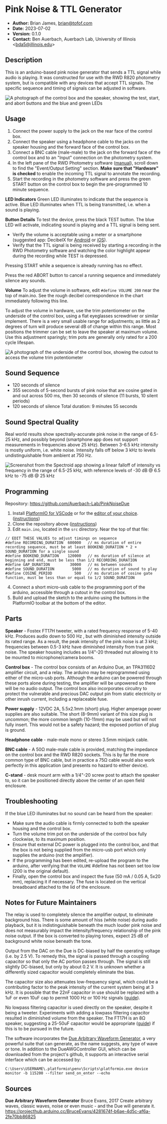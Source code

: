 # Pink Noise & TTL Generator

 - **Author:** Brian James, <brian@tofof.com>
 - **Date:** 2023-07-02
 - **Version:** 0.1.0
 - **Contact:** Ben Auerbach, Auerbach Lab, University of Illinois \<bda5@illinois.edu>


## Description
This is an arduino-based pink noise generator that sends a TTL signal while audio is playing. It was constructed for use with the RWD R820 photometry system, but is compatible with any devices that accept TTL signals. The specific sequence and timing of signals can be adjusted in software. 

![A photograph of the control box and the speaker, showing the test, start, and abort buttons and the blue and green LEDs](https://raw.githubusercontent.com/Auerbach-Lab/PinkNoiseDue/7478535de894f6554dea8b48933255e167ce98e0/docs/pink_noise_generator.jpg?token=GHSAT0AAAAAACAWGXVK76VXROSJHU5K4STOZFGNJEQ)


## Usage
 1. Connect the power supply to the jack on the rear face of the control box. 
 2. Connect the speaker using a headphone cable to the jacks on the speaker housing and the forward face of the control box.
 3. Connect a BNC cable (male-male) to the jack on the forward face of the control box and to an "Input" connection on the photometry system. 
 4.  In the left pane of the RWD Photometry software ([manual](https://www.rwdstco.com/wp-content/uploads/2021/10/R820-Tricolor-Multichannel-Fiber-Photometry-System-User-Manual_A-0831-02.pdf)), scroll down to find the "Event/Output Setting" section. **Make sure that "Hardware" is checked** to enable the incoming TTL signal to annotate the recording. 
 5. Start the recording in the photometry software and press the green START button on the control box to begin the pre-programmed 10 minute sequence. 
 
**LED Indicators**
Green LED illuminates to indicate that the sequence is active. 
Blue LED illuminates when TTL is being transmitted, i.e. when a sound is playing.

**Button Details**
To test the device, press the black TEST button. The blue LED will activate, indicating sound is playing and a TTL signal is being sent. 
- Verify the volume is acceptable using a meter or a smartphone (suggested app: DecibelX for [Android](https://play.google.com/store/apps/details?id=com.skypaw.decibel&hl=en_US&gl=US) or [iOS](https://apps.apple.com/us/app/decibel-x-db-sound-level-meter/id448155923)).
- Verify that the TTL signal is being received by starting a recording in the RWD Photometry software and watching the color highlight appear during the recording while TEST is depressed.

Pressing START while a sequence is already running has no effect.

Press the red ABORT button to cancel a running sequence and immediately silence any sounds.

**Volume**
To adjust the volume in software, edit `#define VOLUME 200` near the top of main.ino. See the rough decibel correspondence in the chart immediately following this line.

To adjust the volume in hardware, use the trim potentiometer on the underside of the control box, using a flat eyeglasses screwdriver or similar implement. There is a very small usable range for adjustments; as little as 2 degrees of turn will produce several dB of change within this range. Most positions the trimmer can be set to leave the speaker at maximum volume. Use this adjustment sparingly; trim pots are generally only rated for a 200 cycle lifespan.

![A photograph of the underside of the control box, showing the cutout to access the volume trim potentiometer](https://raw.githubusercontent.com/Auerbach-Lab/PinkNoiseDue/7478535de894f6554dea8b48933255e167ce98e0/docs/control_box_underside.jpg?token=GHSAT0AAAAAACAWGXVKO5XCKNZ22WOZ7NEGZFGNIVQ)


## Sound Sequence

 - 120 seconds of silence
 - 355 seconds of 5-second bursts of pink noise that are cosine gated in and out across 500 ms, then 30 seconds of silence (11 bursts, 10 silent periods)
 - 120 seconds of silence
 Total duration: 9 minutes 55 seconds

## Sound Spectral Quality
Real world results show spectrally-accurate pink noise in the range of 6.5-25 kHz, and possibly beyond (smartphone app does not support measurements in frequencies above 25 kHz). Between 3-6.5 kHz intensity is mostly uniform, i.e. white noise. Intensity falls off below 3 kHz to levels undistinguishable from ambient at 750 Hz. 

![Screenshot from the Spectroid app showing a linear falloff of intensity vs frequency in the range of 6.5-25 kHz, with reference levels of -30 dB @ 6.5 kHz to -75 dB @ 25 kHz](https://raw.githubusercontent.com/Auerbach-Lab/PinkNoiseDue/7478535de894f6554dea8b48933255e167ce98e0/docs/pink_noise_spectral.png?token=GHSAT0AAAAAACAWGXVKXTQ7REA2ZXSONFE2ZFGNJRA)


## Programming
Repository: https://github.com/Auerbach-Lab/PinkNoiseDue

 1. Install [PlatformIO for VSCode](https://platformio.org/install/ide?install=vscode) or for the [editor of your choice](https://platformio.org/install/integration). ([instructions](https://docs.platformio.org/en/stable/integration/ide/vscode.html#quick-start))
 2. Clone the repository above ([instructions](https://code.visualstudio.com/docs/sourcecontrol/github))
 3. Edit `main.ino`, located in the `src` directory. Near the top of that file:
```
// EDIT THESE VALUES to adjust timings on sequence
#define RECORDING_DURATION  600000   // ms duration of entire recording sequence, must be at least BOOKEND_DURATION * 2 + SOUND_DURATION for a single sound
#define BOOKEND_DURATION    120000   // ms duration of silence at beginning and end, must be less than 1/2 RECORDING_DURATION
#define GAP_DURATION         30000   // ms between sounds
#define SOUND_DURATION        5000   // ms duration of sound to play
#define COSINE_PERIOD          500   // ms duration of cosine gate function, must be less than or equal to 1/2 SOUND_DURATION
```
4. Connect a short micro-usb cable to the programming port of the arduino, accessible through a cutout in the control box. 
5. Build and upload the sketch to the arduino using the buttons in the PlatformIO toolbar at the bottom of the editor. 


## Parts
**Speaker** - Fostex FT17H tweeter, with a rated frequency response of 5-40 kHz. Produces audio down to 500 Hz , but with diminished intensity outside its rated range. As a result, the peak intensity of the pink noise is at 3 kHz; frequencies between 0.5-3 kHz have diminished intensity from true pink noise. The speaker housing includes as 1/4"-20 threaded nut allowing it to be mounted to microphone/camera booms.

**Control box** - The control box consists of an Arduino Due, an TPA3116D2 amplifier circuit, and a relay. The arduino may be reprogrammed using either of the micro-usb ports. Although the arduino can be powered through these ports alone during testing, the amplifier will be unpowered so there will be no audio output. The control box also incorporates circuitry to protect the vulnerable and precious DAC output pin from static electricity or other inrush current, including a replaceable fuse.

**Power supply** - 12VDC 2A, 5.5x2.1mm (short) plug. Higher amperage power supplies are also suitable. The short (8-9mm) variant of this size plug is uncommon; the more common length (10-11mm) may be used but will not fully insert. This would not be a safety hazard; the exposed portion of plug is ground.

**Headphone cable** - male-male mono or stereo 3.5mm minijack cable.

**BNC cable** - A 50Ω male-male cable is provided, matching the impedance on the control box and the RWD R820 sockets. This is by far the more common type of BNC cable, but in practice a 75Ω cable would also work perfectly in this application (and presents no hazard to either device). 

**C-stand** - desk mount arm with a 1/4"-20 screw post to attach the speaker to, so it can be positioned directly above the center of an open field enclosure.


## Troubleshooting
If the blue LED illuminates but no sound can be heard from the speaker:
 - Make sure the audio cable is firmly connected to both the speaker housing and the control box. 
 - Turn the volume trim pot on the underside of the control box fully clockwise, to its maximum position.
 - Ensure that external DC power is plugged into the control box, and that the box is not being supplied from the micro-usb port which only supplies the arduino (not the amplifier). 
 - If the programming has been edited, re-upload the program to the arduino, after verifying that the `VOLUME` #define has not been set too low (200 is the original default). 
 - Finally, open the control box and inspect the fuse (50 mA / 0.05 A, 5x20 mm), replacing it if necessary. The fuse is located on the vertical breadboard attached to the lid of the enclosure.


## Notes for Future Maintainers
The relay is used to completely silence the amplifier output, to eliminate background hiss. There is some amount of hiss (white noise) during audio playback, but it is indistinguishable beneath the much louder pink noise and does not measurably impact the intensity/frequency relationship of the pink noise output. If the box is converted to playing tones, expect 25 dB of background white noise beneath the tone. 

Output from the DAC on the Due is DC-biased by half the operating voltage (i.e. by 2.5 V). To remedy this, the signal is passed through a coupling capacitor so that only the AC portion passes through. The signal is still slightly DC-biased, but only by about 0.2 V. It is unknown whether a differently sized capacitor would completely eliminate the bias.

The capacitor size also attenuates low-frequency signal, which could be a contributing factor to the peak intensity of the current system being at 3 kHz. It is possible that the 22nF capacitor in use should be replaced with a 1uF or even 10uF cap to permit 1000 Hz or 100 Hz signals ([guide](https://www.learningaboutelectronics.com/Articles/What-is-a-coupling-capacitor)). 

No lowpass filtering capacitor is used directly on the speaker, despite it being a tweeter. Experiments with adding a lowpass filtering capacitor resulted in diminished volume from the speaker. The FT17H is an 8Ω speaker, suggesting a 25-50uF capacitor would be appropriate ([guide](https://how-to-install-car-audio-systems.blogspot.com/2016/03/how-to-add-capacitor-to-car-tweeter.html)) if this is to be pursued in the future.

The software incorporates the [Due Arbitrary Waveform Generator](https://projecthub.arduino.cc/BruceEvans/4281674f-b6ae-4d5c-af6a-2fe70bb86825?f=1), a very powerful suite that can generate, as the name suggests, any type of wave or tone. In addition to the DueAWGController GUI, which can be downloaded from the project's github, it supports an interactive serial interface which can be accessed by:
```
C:\Users\USERNAME\.platformio\penv\Scripts\platformio.exe device monitor -b 115200 --filter send_on_enter --echo
```


## Sources
**Due Arbitrary Waveform Generator**
Bruce Evans, 2017
Create arbitrary waves, classic waves, noise or even music - and the Due will generate it.
https://projecthub.arduino.cc/BruceEvans/4281674f-b6ae-4d5c-af6a-2fe70bb86825
